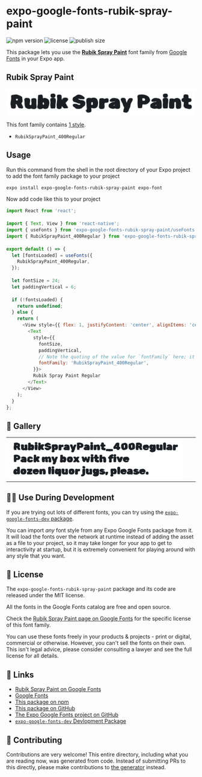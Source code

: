 # expo-google-fonts-rubik-spray-paint

![npm version](https://flat.badgen.net/npm/v/expo-google-fonts-rubik-spray-paint)
![license](https://flat.badgen.net/github/license/expo/google-fonts)
![publish size](https://flat.badgen.net/packagephobia/install/expo-google-fonts-rubik-spray-paint)

This package lets you use the [**Rubik Spray Paint**](https://fonts.google.com/specimen/Rubik+Spray+Paint) font family from [Google Fonts](https://fonts.google.com/) in your Expo app.

## Rubik Spray Paint

![Rubik Spray Paint](./font-family.png)

This font family contains [1 style](#-gallery).

- `RubikSprayPaint_400Regular`

## Usage

Run this command from the shell in the root directory of your Expo project to add the font family package to your project
```sh
expo install expo-google-fonts-rubik-spray-paint expo-font
```

Now add code like this to your project
```js
import React from 'react';

import { Text, View } from 'react-native';
import { useFonts } from 'expo-google-fonts-rubik-spray-paint/useFonts';
import { RubikSprayPaint_400Regular } from 'expo-google-fonts-rubik-spray-paint/400Regular';

export default () => {
  let [fontsLoaded] = useFonts({
    RubikSprayPaint_400Regular,
  });

  let fontSize = 24;
  let paddingVertical = 6;

  if (!fontsLoaded) {
    return undefined;
  } else {
    return (
      <View style={{ flex: 1, justifyContent: 'center', alignItems: 'center' }}>
        <Text
          style={{
            fontSize,
            paddingVertical,
            // Note the quoting of the value for `fontFamily` here; it expects a string!
            fontFamily: 'RubikSprayPaint_400Regular',
          }}>
          Rubik Spray Paint Regular
        </Text>
      </View>
    );
  }
};

```

## 🔡 Gallery


||||
|-|-|-|
|![RubikSprayPaint_400Regular](.//400Regular/RubikSprayPaint_400Regular.ttf.png)||||


## 👩‍💻 Use During Development

If you are trying out lots of different fonts, you can try using the [`expo-google-fonts-dev` package](https://github.com/freeboub/google-fonts/tree/master/font-packages/dev#readme).

You can import *any* font style from any Expo Google Fonts package from it. It will load the fonts
over the network at runtime instead of adding the asset as a file to your project, so it may take longer
for your app to get to interactivity at startup, but it is extremely convenient
for playing around with any style that you want.

## 📖 License

The `expo-google-fonts-rubik-spray-paint` package and its code are released under the MIT license.

All the fonts in the Google Fonts catalog are free and open source.

Check the [Rubik Spray Paint page on Google Fonts](https://fonts.google.com/specimen/Rubik+Spray+Paint) for the specific license of this font family.

You can use these fonts freely in your products & projects - print or digital, commercial or otherwise. However, you can't sell the fonts on their own. This isn't legal advice, please consider consulting a lawyer and see the full license for all details.

## 🔗 Links

- [Rubik Spray Paint on Google Fonts](https://fonts.google.com/specimen/Rubik+Spray+Paint)
- [Google Fonts](https://fonts.google.com/)
- [This package on npm](https://www.npmjs.com/package/expo-google-fonts-rubik-spray-paint)
- [This package on GitHub](https://github.com/freeboub/google-fonts/tree/master/font-packages/rubik-spray-paint)
- [The Expo Google Fonts project on GitHub](https://github.com/freeboub/google-fonts)
- [`expo-google-fonts-dev` Devlopment Package](https://github.com/freeboub/google-fonts/tree/master/font-packages/dev)

## 🤝 Contributing

Contributions are very welcome! This entire directory, including what you are reading now, was generated from code. Instead of submitting PRs to this directly, please make contributions to [the generator](https://github.com/freeboub/google-fonts/tree/master/packages/generator) instead.
